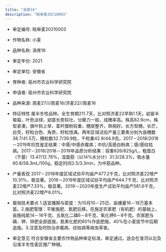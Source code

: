 ```yaml
---
title: "涡育16"
description: "皖审麦20210003"
---
```

* 审定编号:  皖审麦20210003

*  作物名称:  小麦

*  品种名称:  涡育16

*  审定年份:  2021

*  审定单位:  安徽省

* 育种者:  亳州市农业科学研究院

*  申请者:  亳州市农业科学研究院

*  品种来源:  周麦27///周麦16/济麦22//周麦16

*  特征特性
属半冬性品种。全生育期211.7天，比对照济麦22早熟1.1天。幼苗半匍匐，叶色淡绿，幼苗长势较壮，分蘖力一般，成穗率高。株高82.6cm，株型紧凑，旗叶斜上举，茎杆腊粉较重，穗层整齐，熟相好。长方型穗，长芒，白壳，籽粒白色、角质，籽粒饱满。两年区域试验产量三要素分别为亩穗数38.7/41.5万，穗粒数32.7/39.9粒，千粒重42.9/44.9克。2017－2018/2018－2019年抗性鉴定结果：中感/中感赤霉病；中抗/高感白粉病；感/感纹枯病。2017－2018/2018－2019年品质分析结果：容重826/825g/L，粗蛋白（干基）13.47/12.76%，湿面筋（以14%水分计）31.3/28.3%，吸水量60.8/58.3mL/100g，稳定时间2.5/3.3min，为中筋品种。

*  产量表现
2017－2018年度区域试验平均亩产477.2千克，比对照济麦22增产10.31%，极显著。2018－2019年度区域试验平均亩产644.7千克，比对照济麦22增产7.33%，极显著。2019－2020年度生产试验平均亩产581.6千克，比对照济麦22增产8.01%。

*  栽培技术要点
1.适宜播期与密度：为10月10－25日，亩播量16－18万基本苗。2.施肥管理：平衡施肥、氮肥后移。在施足农家肥（有机肥）的基础上，亩施纯氮14－16千克、五氧化二磷6－8千克、氧化钾6－8千克。农家肥与磷、钾、锌肥全部底施，氮素化肥的60%作底肥施，40%在小麦拔节中后期追施。3.注意及时防治赤霉病、纹枯病等病虫草害。

*  审定意见
符合安徽省主要农作物品种审定标准，审定通过。适合在淮河以北及沿淮半冬性麦区推广种植。 
